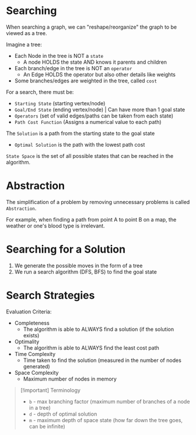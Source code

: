 # Searching

When searching a graph, we can "reshape/reorganize" the graph to be viewed
as a tree.

Imagine a tree:
- Each Node in the tree is NOT a `state`
    - A node HOLDS the state AND knows it parents and children
- Each branch/edge in the tree is NOT an `operator`
    - An Edge HOLDS the operator but also other details like weights
- Some branches/edges are weighted in the tree, called `cost`

For a search, there must be:
- `Starting State` (starting vertex/node)
- `Goal/End State` (ending vertex/node) | Can have more than 1 goal state
- `Operators` (set of valid edges/paths can be taken from each state)
- `Path Cost Function` (Assigns a numerical value to each path)

The `Solution` is a path from the starting state to the goal state
- `Optimal Solution` is the path with the lowest path cost

`State Space` is the set of all possible states that can be reached 
in the algorithm.

# Abstraction
The simplification of a problem by removing unnecessary problems is called
`Abstraction`.

For example, when finding a path from point A to point B on a map, the 
weather or one's blood type is irrelevant.

# Searching for a Solution

1. We generate the possible moves in the form of a tree
2. We run a search algorithm (DFS, BFS) to find the goal state

# Search Strategies
Evaluation Criteria:
- Completeness
    - The algorithm is able to ALWAYS find a solution (if the solution exists)
- Optimality
    - The algorithm is able to ALWAYS find the least cost path
- Time Complexity
    - Time taken to find the solution (measured in the number of nodes generated)
- Space Complexity
    - Maximum number of nodes in memory

> [!important] Terminology
> - `b` - max branching factor (maximum number of branches of a node in a tree)
> - `d` - depth of optimal solution 
> - `m` - maximum depth of space state (how far down the tree goes, can be infinite)







